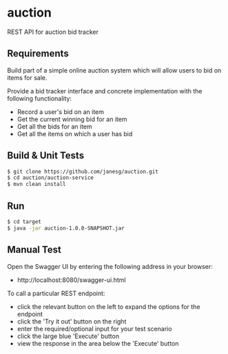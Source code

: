 # auction
REST API for auction bid tracker

## Requirements

Build part of a simple online auction system which will allow users to bid on items for sale.

Provide a bid tracker interface and concrete implementation with the following functionality:

- Record a user's bid on an item
- Get the current winning bid for an item
- Get all the bids for an item
- Get all the items on which a user has bid

## Build & Unit Tests
```sh
$ git clone https://github.com/janesg/auction.git
$ cd auction/auction-service
$ mvn clean install
```

## Run
```sh
$ cd target
$ java -jar auction-1.0.0-SNAPSHOT.jar
```

## Manual Test

Open the Swagger UI by entering the following address in your browser:

- http://localhost:8080/swagger-ui.html

To call a particular REST endpoint:

- click the relevant button on the left to expand the options for the endpoint
- click the 'Try it out' button on the right
- enter the required/optional input for your test scenario
- click the large blue 'Execute' button
- view the response in the area below the 'Execute' button    